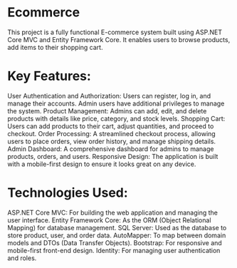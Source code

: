 
# Ecommerce

This project is a fully functional E-commerce system built using ASP.NET Core MVC and Entity Framework Core. It enables users to browse products, add items to their shopping cart.

# Key Features:
User Authentication and Authorization: Users can register, log in, and manage their accounts. Admin users have additional privileges to manage the system.
Product Management: Admins can add, edit, and delete products with details like price, category, and stock levels.
Shopping Cart: Users can add products to their cart, adjust quantities, and proceed to checkout.
Order Processing: A streamlined checkout process, allowing users to place orders, view order history, and manage shipping details.
Admin Dashboard: A comprehensive dashboard for admins to manage products, orders, and users.
Responsive Design: The application is built with a mobile-first design to ensure it looks great on any device.

# Technologies Used:
ASP.NET Core MVC: For building the web application and managing the user interface.
Entity Framework Core: As the ORM (Object Relational Mapping) for database management.
SQL Server: Used as the database to store product, user, and order data.
AutoMapper: To map between domain models and DTOs (Data Transfer Objects).
Bootstrap: For responsive and mobile-first front-end design.
Identity: For managing user authentication and roles.
